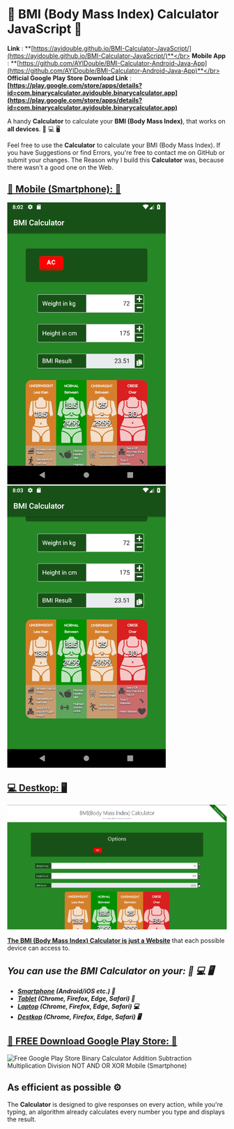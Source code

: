 # 📱 BMI (Body Mass Index) Calculator JavaScript 📱

**Link** : **[https://ayidouble.github.io/BMI-Calculator-JavaScript/](https://ayidouble.github.io/BMI-Calculator-JavaScript/)**</br>
**Mobile App** : **[https://github.com/AYIDouble/BMI-Calculator-Android-Java-App](https://github.com/AYIDouble/BMI-Calculator-Android-Java-App)**</br>
**Official Google Play Store Download Link** : **[https://play.google.com/store/apps/details?id=com.binarycalculator.ayidouble.binarycalculator.app](https://play.google.com/store/apps/details?id=com.binarycalculator.ayidouble.binarycalculator.app)**

A handy **Calculator** to calculate your **BMI (Body Mass Index)**, that works on **all devices**. 📱 💻 🖥

Feel free to use the **Calculator** to calculate your BMI (Body Mass Index).
If you have Suggestions or find Errors, you're free to contact me on GitHub or submit your changes.
The Reason why I build this **Calculator** was, because there wasn't a good one on the Web.
## [📱 Mobile (Smartphone): 📱](https://ayidouble.github.io/BMI-Calculator-JavaScript)
![BMI Calculator Body Mass Index Chart Mobile (Smartphone)](Images/BMI-Calculator-Android_1.png)
![BMI Calculator Body Mass Index Chart Mobile (Smartphone)](Images/BMI-Calculator-Android_2.png)

## [💻 Destkop: 🖥](https://ayidouble.github.io/BMI-Calculator-JavaScript)
![BMI Calculator Body Mass Index Chart](Images/BMI-Calculator-v1-Image.png)

**[The BMI (Body Mass Index) Calculator is just a Website](https://ayidouble.github.io/Binary-Calculator-JavaScript)** that each possible device can access to.</br>
## ***You can use the BMI Calculator on your: 📱 💻 🖥***
- ***[Smartphone](https://ayidouble.github.io/BMI-Calculator-JavaScript) (Android/iOS etc.) 📱***
- ***[Tablet](https://ayidouble.github.io/BMI-Calculator-JavaScript) (Chrome, Firefox, Edge, Safari) 📱***
- ***[Laptop](https://ayidouble.github.io/BMI-Calculator-JavaScript) (Chrome, Firefox, Edge, Safari) 💻***
- ***[Destkop](https://ayidouble.github.io/BMI-Calculator-JavaScript) (Chrome, Firefox, Edge, Safari) 🖥***


## [📱 FREE Download Google Play Store: 📱](https://play.google.com/store/apps/details?id=com.binarycalculator.ayidouble.binarycalculator.app)
![Free Google Play Store Binary Calculator Addition Subtraction Multiplication Division NOT AND OR XOR Mobile (Smartphone)](Images/Binary-Calculator-Google-Play.png)

## As efficient as possible ⚙️

The **Calculator** is designed to give responses on every action,
while you're typing, an algorithm already calculates every number you type and displays the result.
